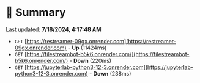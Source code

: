 # 📖 Summary
Last updated: **7/18/2024, 4:17:48 AM**

- `GET` [https://restreamer-09gx.onrender.com](https://restreamer-09gx.onrender.com) - **Up** (11424ms)
- `GET` [https://filestreambot-b5k6.onrender.com/](https://filestreambot-b5k6.onrender.com/) - **Down** (220ms)
- `GET` [https://jupyterlab-python3-12-3.onrender.com](https://jupyterlab-python3-12-3.onrender.com) - **Down** (238ms)
